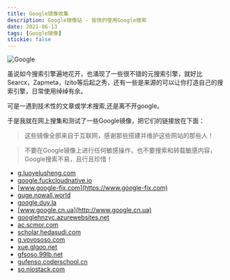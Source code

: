 ```yaml
---
title: Google镜像收集
description: Google镜像站 - 愉快的使用Google搜索
date: 2021-06-13
tags: [Google镜像]
stickie: false
---
```


![Google](https://files.catbox.moe/eg0kkt.png)

虽说如今搜索引擎遍地花开，也涌现了一些很不错的元搜索引擎，就好比Searcx，Zapmeta，Izito等后起之秀，还有一些是来源的可以让你打造自己的搜索引擎，日常使用绰绰有余。  
 
可是一遇到技术性的文章或学术搜索,还是离不开google。  

于是我就在网上搜集和测试了一些Google镜像，把它们的链接放在下面：  

> 这些镜像全部来自于互联网，感谢那些搭建并维护这些网站的那些人！  

> 不要在Google镜像上进行任何敏感操作，也不要搜索和转载敏感内容，Google搜索不易，且行且珍惜！

  - [g.luoyelusheng.com](https://g.luoyelusheng.com)
  - [google.fuckcloudnative.io](https://google.fuckcloudnative.io)
  - [www.google-fix.com](https://www.google-fix.com)
  - [guge.nowall.world](https://guge.nowall.world)
  - [google.duy.la](http://google.duy.la)
  - [www.google.cn.ua](http://www.google.cn.ua)
  - [googlehnzyc.azurewebsites.net](https://googlehnzyc.azurewebsites.net)
  - [ac.scmor.com](https://ac.scmor.com)
  - [scholar.hedasudi.com](http://scholar.hedasudi.com)
  - [g.vovososo.com](https://g.vovososo.com)
  - [xue.glgoo.net](https://xue.glgoo.net)
  - [gfsoso.99lb.net](https://gfsoso.99lb.net)
  - [gufenso.coderschool.cn](http://gufenso.coderschool.cn)
  - [so.niostack.com](https://so.niostack.com)
